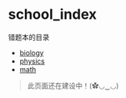 # school_index
错题本的目录

- [biology](https://quang-ivan.github.io/biology/)
- [physics](https://quang-ivan.github.io/physics/)
- [math](https://quang-ivan.github.io/math/)

> 此页面还在建设中！(✿◡‿◡)
